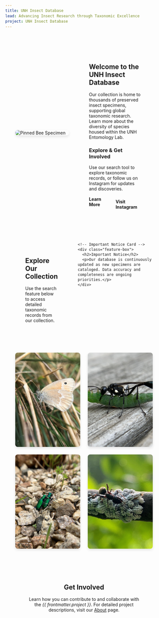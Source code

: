 ```yaml
---
title: UNH Insect Database
lead: Advancing Insect Research through Taxonomic Excellence
project: UNH Insect Database
---
```


<div class="homepage-container">
  <!-- Top Section: Large Image & Info Box Side-by-Side -->
  <div class="top-section">
    <img src="/src/assets/images/Insects/NCSU_0025626_Head_View_3X.jpg" alt="Pinned Bee Specimen" class="large-image">
    
  <div class="info-box">
      <h2>Welcome to the UNH Insect Database</h2>
      <p>
        Our collection is home to thousands of preserved insect specimens, supporting global taxonomic research. 
        Learn more about the diversity of species housed within the UNH Entomology Lab.
      </p>

  <h3>Explore & Get Involved</h3>
      <p>
        Use our search tool to explore taxonomic records, or follow us on Instagram for updates and discoveries.
      </p>
      <div class="button-container">
        <a href="/about" class="learn-more">Learn More</a>
        <a href="https://www.instagram.com/unhentomologycollection" target="_blank" class="instagram-button">Visit Instagram</a>
      </div>
    </div>
  </div>

  <!-- Middle Section: Search Feature & Important Notice -->
  <div class="middle-section">
    <!-- Explore Our Collection Card -->
    <div class="feature-box">
      <h2>Explore Our Collection</h2>
      <p>Use the search feature below to access detailed taxonomic records from our collection.</p>  
      <autocomplete-otu class="search-bar"/>
    </div>

    <!-- Important Notice Card -->
    <div class="feature-box">
      <h2>Important Notice</h2>
      <p>Our database is continuously updated as new specimens are cataloged. Data accuracy and completeness are ongoing priorities.</p>
    </div>
  </div>

  <!-- Bottom Section: Four Symmetrical Images -->
  <div class="image-grid">
    <img src="/src/assets/images/Insects/Owen1.jpg" alt="Butterfly in grass">
    <img src="/src/assets/images/Insects/Owen2.jpg" alt="Wasp carrying caterpillar">
    <img src="/src/assets/images/Insects/Owen3.jpg" alt="Green beetles on rocks">
    <img src="/src/assets/images/Insects/Owen4.jpg" alt="Ant on branch with larvae">
  </div>

  <!-- Get Involved Section -->
  <div class="get-involved">
    <h2>Get Involved</h2>
    <p>
      Learn how you can contribute to and collaborate with the <em>{{ frontmatter.project }}</em>. 
      For detailed project descriptions, visit our <a href="/about">About</a> page.
    </p>
  </div>
</div>

<style>
/* General Layout */
.homepage-container {
  max-width: 1200px;
  margin: 0 auto;
  padding: 2rem;
  display: flex;
  flex-direction: column;
  align-items: center;
}

/* Top Section: Large Image & Info Box */
.top-section {
  display: flex;
  justify-content: space-between;
  align-items: center;
  width: 100%;
  gap: 2rem;
}

/* Large Image */
.large-image {
  width: 50%;
  height: auto;
  border-radius: 8px;
  box-shadow: 0 4px 8px rgba(0, 0, 0, 0.1);
}

/* Info Box */
.info-box {
  width: 50%;
  padding: 2rem;
  background: var(--color-base-muted);
  border-radius: 8px;
  box-shadow: var(--shadow-md);
}

/* Button Styles */
.button-container {
  display: flex;
  gap: 1rem;
  margin-top: 1rem;
}

.learn-more {
  background: transparent;
  color: var(--color-primary);
  text-decoration: none;
  font-weight: bold;
}

.instagram-button {
  background: var(--color-primary);
  color: var(--color-primary-content);
  padding: 0.5rem 1rem;
  border-radius: 4px;
  text-decoration: none;
  font-weight: bold;
}

/* Middle Section */
.middle-section {
  display: flex;
  justify-content: space-between;
  width: 100%;
  margin-top: 3rem;
  gap: 2rem;
}

.feature-box {
  flex: 1;
  padding: 2rem;
  background: var(--color-base-muted);
  border-radius: 8px;
  box-shadow: var(--shadow-md);
}

/* Image Grid */
.image-grid {
  display: grid;
  grid-template-columns: repeat(2, 1fr);
  gap: 1.5rem;
  margin-top: 3rem;
  width: 100%;
}

.image-grid img {
  width: 100%;
  height: 300px; /* Ensuring uniform size */
  object-fit: cover;
  border-radius: 8px;
  box-shadow: 0 4px 8px rgba(0, 0, 0, 0.1);
}

/* Get Involved Section */
.get-involved {
  margin-top: 3rem;
  padding: 2rem;
  text-align: center;
  background: var(--color-base-muted);
  border-radius: 8px;
  box-shadow: var(--shadow-md);
}
</style>
